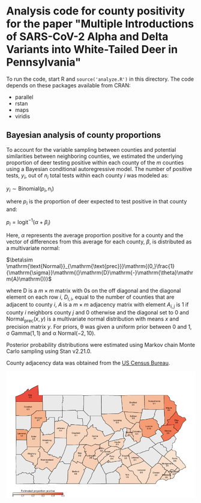 # Analysis code for county positivity for the paper "Multiple Introductions of SARS-CoV-2 Alpha and Delta Variants into White-Tailed Deer in Pennsylvania"

To run the code, start R and `source('analyze.R')` in this directory. The code depends on these packages available from CRAN:

* parallel
* rstan
* maps
* viridis


## Bayesian analysis of county proportions

To account for the variable sampling between counties and potential
similarities between neighboring counties, we estimated the underlying
proportion of deer testing positive within each county of the $m$
counties using a Bayesian conditional autoregressive model. The number
of positive tests, $y_{i}$, out of $n_{i}$ total tests within each
county $i$ was modeled as:

$y_{i}\sim \mathrm{Binomial(}p_{i},n_{i}\mathrm{)}$

where $p_{i}$ is the proportion of deer expected to test positive in
that county and:

$p_{i} = \mathrm{\text{logit}}^{- 1}\left( \alpha + \beta_{i} \right)$

Here, $\alpha$ represents the average proportion positive for a county
and the vector of differences from this average for each county,
$\beta$, is distributed as a multivariate normal:

$\beta\sim \mathrm{\text{Normal}}_{\mathrm{\text{prec}}}\mathrm{(0,}\frac{1}{\mathrm{\sigma}}\mathrm{(}\mathrm{D}\mathrm{-}\mathrm{\theta}\mathrm{A}\mathrm{))}$

where $\mathrm{D}$ is a $m \times m$ matrix with 0s on the off diagonal and the
diagonal element on each row $i$, $D_{i,i}$, equal to the number of
counties that are adjacent to county $i$, $A$ is a $m \times m$
adjacency matrix with element $A_{i,j}$ is 1 if county $i$ neighbors
county $j$ and 0 otherwise and the diagonal set to 0 and
$\mathrm{\text{Normal}}_{\mathrm{\text{prec}}}\left( x,y \right)$ is a
multivariate normal distribution with means $x$ and precision matrix
$y$. For priors, $\mathrm{\theta}$ was given a uniform prior between 0
and 1, $\mathrm{\sigma}\ \mathrm{Gamma(}\mathrm{1,1)}$ and
$\mathrm{\alpha}\ \mathrm{Normal( - 2,10)}$.

Posterior probability distributions were estimated using Markov chain
Monte Carlo sampling using Stan v2.21.0.

County adjacency data was obtained from the 
[US Census Bureau](https://www.census.gov/geographies/reference-files/2010/geo/county-adjacency.html).

![plot of estimated county positivity](countyPositivity.png)
